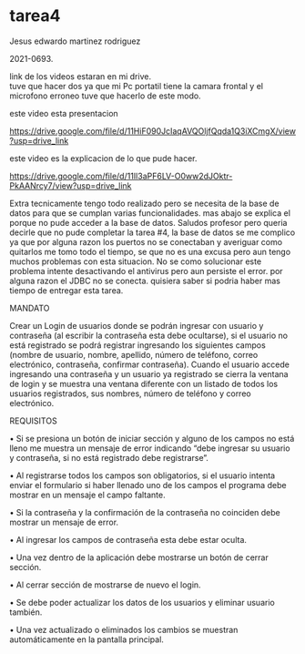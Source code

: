 # tarea4

Jesus edwardo martinez rodriguez

2021-0693.

link de los videos estaran en mi drive.  
tuve que hacer dos ya que mi Pc portatil tiene la camara frontal y el microfono erroneo tuve que hacerlo de este modo.

este video esta presentacion

https://drive.google.com/file/d/11HiF090JcIaqAVQOljfQqda1Q3iXCmgX/view?usp=drive_link

este video es la explicacion de lo que pude hacer.

https://drive.google.com/file/d/11Il3aPF6LV-O0ww2dJOktr-PkAANrcy7/view?usp=drive_link





Extra
tecnicamente tengo todo realizado pero se necesita de la base de datos para que se cumplan varias funcionalidades.
mas abajo se explica el porque no pude acceder a la base de datos. 
Saludos profesor pero queria decirle que no pude completar la tarea #4, la base de datos se me complico
ya que por alguna razon los puertos no se conectaban y averiguar como quitarlos me tomo todo el tiempo,
se que no es una excusa pero aun tengo muchos problemas con esta situacion.
No se como solucionar este problema intente desactivando el antivirus pero aun persiste el error.
por alguna razon el JDBC no se conecta. quisiera saber si podria haber mas tiempo de entregar esta tarea.


MANDATO



Crear un Login de usuarios donde se podrán ingresar con usuario y contraseña (al
escribir la contraseña esta debe ocultarse), si el usuario no está registrado se podrá
registrar ingresando los siguientes campos (nombre de usuario, nombre, apellido,
número de teléfono, correo electrónico, contraseña, confirmar contraseña). Cuando
el usuario accede ingresando una contraseña y un usuario ya registrado se cierra la
ventana de login y se muestra una ventana diferente con un listado de todos los
usuarios registrados, sus nombres, número de teléfono y correo electrónico.

REQUISITOS


• Si se presiona un botón de iniciar sección y alguno de los campos no está
lleno me muestra un mensaje de error indicando “debe ingresar su usuario
y contraseña, si no está registrado debe registrarse”.

• Al registrarse todos los campos son obligatorios, si el usuario intenta enviar
el formulario si haber llenado uno de los campos el programa debe mostrar
en un mensaje el campo faltante.

• Si la contraseña y la confirmación de la contraseña no coinciden debe
mostrar un mensaje de error.

• Al ingresar los campos de contraseña esta debe estar oculta.

• Una vez dentro de la aplicación debe mostrarse un botón de cerrar sección.

• Al cerrar sección de mostrarse de nuevo el login.

• Se debe poder actualizar los datos de los usuarios y eliminar usuario
también.

• Una vez actualizado o eliminados los cambios se muestran
automáticamente en la pantalla principal.








